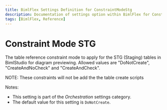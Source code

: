 ```yaml
---
title: BimlFlex Settings Definition for ConstraintModeStg
description: Documentation of settings option within BimlFlex for ConstraintModeStg
tags: [BimlFlex, Reference]
---
```


# Constraint Mode STG

The table reference constraint mode to apply for the STG (Staging) tables in BimlStudio for diagram previewing. Allowed values are "DoNotCreate", "CreateAndNoCheck" and "CreateAndCheck".

NOTE: These constraints will not be add the the table create scripts

Notes:

* This setting is part of the *Orchestration* settings category.
* The default value for this setting is `DoNotCreate`.

